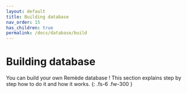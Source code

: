 ```yaml
---
layout: default
title: Building database
nav_order: 15
has_children: true
permalink: /docs/database/build
---
```


# Building database

You can build your own Remède database ! This section explains step by step how to do it and how it works.
{: .fs-6 .fw-300 }
